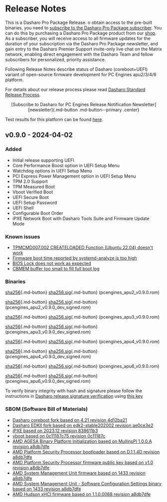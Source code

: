 # Release Notes

This is a Dasharo Pro Package Release. o obtain access to the pre-built binaries,
you need to [subscribe to the Dasharo Pro Package subscriber](https://docs.dasharo.com/ways-you-can-help-us/#become-a-dasharo-pro-package-subscriber).
You can do this by purchasing a Dasharo Pro Package product from our [shop](https://shop.3mdeb.com/shop/dasharo-pro-package/1year-desktop/).
As a subscriber, you will receive access to all firmware updates for the
duration of your subscription via the Dasharo Pro Package newsletter,
and gain entry to the Dasharo Premier Support invite-only live chat
on the Matrix network, enabling direct engagement with the Dasharo Team
and fellow subscribers for personalized, priority assistance.

Following Release Notes describe status of Dasharo (coreboot+UEFI) variant of
open-source firmware development for PC Engines apu2/3/4/6 platform.

For details about our release process please read
[Dasharo Standard Release Process](../../dev-proc/standard-release-process.md).

<center>
[Subscribe to Dasharo for PC Engines Release Notification Newsletter]
[newsletter]{.md-button .md-button--primary .center}
</center>

Test results for this platform can be found
[here](https://docs.google.com/spreadsheets/d/1wSE6xA3K3nXewwLn5lV39_2wZL1kg5AkGb4mvmG3bwE/edit#gid=1670191276).

## v0.9.0 - 2024-04-02

### Added

- Initial release supporting UEFI
- Core Performance Boost option in UEFI Setup Menu
- Watchdog options in UEFI Setup Menu
- PCI Express Power Management option in UEFI Setup Menu
- TPM 2.0 Support
- TPM Measured Boot
- Vboot Verified Boot
- UEFI Secure Boot
- UEFI Setup Password
- UEFI Shell
- Configurable Boot Order
- iPXE Network Boot with Dasharo Tools Suite and Firmware Update Mode

### Known issues

- [TPMCMD007.002 CREATELOADED Function (Ubuntu 22.04) doesn't work](https://github.com/Dasharo/open-source-firmware-validation/issues/217)
- [Firmware boot time reported by systemd-analyze is too high](https://github.com/Dasharo/dasharo-issues/issues/761)
- [BIOS Lock does not work as expected](https://github.com/Dasharo/dasharo-issues/issues/754)
- [CBMEM buffer too small to fill full boot log](https://github.com/Dasharo/dasharo-issues/issues/753)

### Binaries

[sha256][pcengines_apu2_v0.9.0.rom_hash]{.md-button}
[sha256.sig][pcengines_apu2_v0.9.0.rom_sig]{.md-button}
(pcengines_apu2_v0.9.0.rom)

[sha256][pcengines_apu2_v0.9.0_dev_signed.rom_hash]{.md-button}
[sha256.sig][pcengines_apu2_v0.9.0_dev_signed.rom_sig]{.md-button}
(pcengines_apu2_v0.9.0_dev_signed.rom)

[sha256][pcengines_apu3_v0.9.0.rom_hash]{.md-button}
[sha256.sig][pcengines_apu3_v0.9.0.rom_sig]{.md-button}
(pcengines_apu3_v0.9.0.rom)

[sha256][pcengines_apu3_v0.9.0_dev_signed.rom_hash]{.md-button}
[sha256.sig][pcengines_apu3_v0.9.0_dev_signed.rom_sig]{.md-button}
(pcengines_apu3_v0.9.0_dev_signed.rom)

[sha256][pcengines_apu4_v0.9.0.rom_hash]{.md-button}
[sha256.sig][pcengines_apu4_v0.9.0.rom_sig]{.md-button}
(pcengines_apu4_v0.9.0.rom)

[sha256][pcengines_apu4_v0.9.0_dev_signed.rom_hash]{.md-button}
[sha256.sig][pcengines_apu4_v0.9.0_dev_signed.rom_sig]{.md-button}
(pcengines_apu4_v0.9.0_dev_signed.rom)

[sha256][pcengines_apu6_v0.9.0.rom_hash]{.md-button}
[sha256.sig][pcengines_apu6_v0.9.0.rom_sig]{.md-button}
(pcengines_apu6_v0.9.0.rom)

[sha256][pcengines_apu6_v0.9.0_dev_signed.rom_hash]{.md-button}
[sha256.sig][pcengines_apu6_v0.9.0_dev_signed.rom_sig]{.md-button}
(pcengines_apu6_v0.9.0_dev_signed.rom)

To verify binary integrity with hash and signature please follow the
instructions in [Dasharo release signature verification](../../guides/signature-verification.md)
using [this key](https://raw.githubusercontent.com/3mdeb/3mdeb-secpack/master/dasharo/pcengines_apu2/dasharo-release-0.9.x-for-pc-engines-signing-key.asc)

### SBOM (Software Bill of Materials)

- [Dasharo coreboot fork based on 4.21 revision 4d12ba21](https://github.com/Dasharo/coreboot/tree/4d12ba21)
- [Dasharo EDKII fork based on edk2-stable202002 revision ae0ce3e2](https://github.com/Dasharo/edk2/tree/ae0ce3e2)
- [iPXE based on 2023.12 revision 838611b3](https://github.com/Dasharo/ipxe/tree/838611b3)
- [vboot based on 0c11187c75 revision 0c11187c](https://chromium.googlesource.com/chromiumos/platform/vboot_reference/+/0c11187c/)
- [AMD AGESA Binary Platform Initialization based on MullinsPI 1.0.0.A revision a8db7dfe](https://github.com/coreboot/blobs/tree/a8db7dfe/pi/amd/00730F01/FT3b)
- [AMD Platform Security Processor bootloader based on D.1.1.4D revision a8db7dfe](https://github.com/coreboot/blobs/tree/a8db7dfe/southbridge/amd/avalon/PSP/PspBootLoader.Bypass.sbin)
- [AMD Platform Security Processor firmware public key based on v1.0 revision a8db7dfe](https://github.com/coreboot/blobs/tree/a8db7dfe/southbridge/amd/avalon/PSP/AmdPubKey.bin)
- [AMD System Management Unit firmware based on 1433 revision a8db7dfe](https://github.com/coreboot/blobs/tree/a8db7dfe/southbridge/amd/avalon/PSP/SmuFirmware.sbin)
- [AMD System Management Unit - Software Configuration Settings binary based on 1433 revision a8db7dfe](https://github.com/coreboot/blobs/tree/a8db7dfe/southbridge/amd/avalon/PSP/SmuScs.bin)
- [AMD Hudson xHCI firmware based on 1.1.0.0068 revision a8db7dfe](https://github.com/coreboot/blobs/tree/a8db7dfe/southbridge/amd/avalon/xhci.bin)

[newsletter]: https://newsletter.3mdeb.com/subscription/ReBpt3IZY
[pcengines_apu2_v0.9.0.rom_hash]: https://dl.3mdeb.com/open-source-firmware/Dasharo/pcengines_apu2/v0.9.0/pcengines_apu2_v0.9.0.rom.sha256
[pcengines_apu2_v0.9.0.rom_sig]: https://dl.3mdeb.com/open-source-firmware/Dasharo/pcengines_apu2/v0.9.0/pcengines_apu2_v0.9.0.rom.sha256.sig
[pcengines_apu2_v0.9.0_dev_signed.rom_hash]: https://dl.3mdeb.com/open-source-firmware/Dasharo/pcengines_apu2/v0.9.0/pcengines_apu2_v0.9.0_dev_signed.rom.sha256
[pcengines_apu2_v0.9.0_dev_signed.rom_sig]: https://dl.3mdeb.com/open-source-firmware/Dasharo/pcengines_apu2/v0.9.0/pcengines_apu2_v0.9.0_dev_signed.rom.sha256.sig
[pcengines_apu3_v0.9.0.rom_hash]: https://dl.3mdeb.com/open-source-firmware/Dasharo/pcengines_apu2/v0.9.0/pcengines_apu3_v0.9.0.rom.sha256
[pcengines_apu3_v0.9.0.rom_sig]: https://dl.3mdeb.com/open-source-firmware/Dasharo/pcengines_apu2/v0.9.0/pcengines_apu3_v0.9.0.rom.sha256.sig
[pcengines_apu3_v0.9.0_dev_signed.rom_hash]: https://dl.3mdeb.com/open-source-firmware/Dasharo/pcengines_apu2/v0.9.0/pcengines_apu3_v0.9.0_dev_signed.rom.sha256
[pcengines_apu3_v0.9.0_dev_signed.rom_sig]: https://dl.3mdeb.com/open-source-firmware/Dasharo/pcengines_apu2/v0.9.0/pcengines_apu3_v0.9.0_dev_signed.rom.sha256.sig
[pcengines_apu4_v0.9.0.rom_hash]: https://dl.3mdeb.com/open-source-firmware/Dasharo/pcengines_apu2/v0.9.0/pcengines_apu4_v0.9.0.rom.sha256
[pcengines_apu4_v0.9.0.rom_sig]: https://dl.3mdeb.com/open-source-firmware/Dasharo/pcengines_apu2/v0.9.0/pcengines_apu4_v0.9.0.rom.sha256.sig
[pcengines_apu4_v0.9.0_dev_signed.rom_hash]: https://dl.3mdeb.com/open-source-firmware/Dasharo/pcengines_apu2/v0.9.0/pcengines_apu4_v0.9.0_dev_signed.rom.sha256
[pcengines_apu4_v0.9.0_dev_signed.rom_sig]: https://dl.3mdeb.com/open-source-firmware/Dasharo/pcengines_apu2/v0.9.0/pcengines_apu4_v0.9.0_dev_signed.rom.sha256.sig
[pcengines_apu6_v0.9.0.rom_hash]: https://dl.3mdeb.com/open-source-firmware/Dasharo/pcengines_apu2/v0.9.0/pcengines_apu6_v0.9.0.rom.sha256
[pcengines_apu6_v0.9.0.rom_sig]: https://dl.3mdeb.com/open-source-firmware/Dasharo/pcengines_apu2/v0.9.0/pcengines_apu6_v0.9.0.rom.sha256.sig
[pcengines_apu6_v0.9.0_dev_signed.rom_hash]: https://dl.3mdeb.com/open-source-firmware/Dasharo/pcengines_apu2/v0.9.0/pcengines_apu6_v0.9.0_dev_signed.rom.sha256
[pcengines_apu6_v0.9.0_dev_signed.rom_sig]: https://dl.3mdeb.com/open-source-firmware/Dasharo/pcengines_apu2/v0.9.0/pcengines_apu6_v0.9.0_dev_signed.rom.sha256.sig
